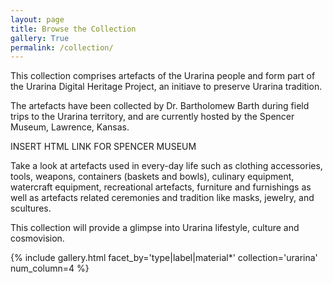 ```yaml
---
layout: page
title: Browse the Collection
gallery: True
permalink: /collection/
---
```


This collection comprises artefacts of the Urarina people and form part of the Urarina Digital Heritage Project, an initiave to preserve Urarina tradition.

The artefacts have been collected by Dr. Bartholomew Barth during field trips to the Urarina territory, and are currently hosted by the Spencer Museum, Lawrence, Kansas. 

INSERT HTML LINK FOR SPENCER MUSEUM

Take a look at artefacts used in every-day life such as clothing accessories, tools, weapons, containers (baskets and bowls), culinary equipment, watercraft equipment, recreational artefacts, furniture and furnishings as well as artefacts related ceremonies and tradition like masks, jewelry, and scultures.

This collection will provide a glimpse into Urarina lifestyle, culture and cosmovision.

{% include gallery.html facet_by='type|label|material*' collection='urarina' num_column=4 %}
